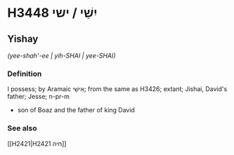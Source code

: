 # H3448 יִשַׁי / ישי

## Yishay

_(yee-shah'-ee | yih-SHAI | yee-SHAI)_

### Definition

I possess; by Aramaic אִישַׁי; from the same as H3426; extant; Jishai, David's father; Jesse; n-pr-m

- son of Boaz and the father of king David

### See also

[[H2421|H2421 חיה]]
